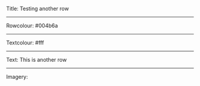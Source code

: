 Title: Testing another row

----

Rowcolour: #004b6a

----

Textcolour: #fff

----

Text: This is another row

----

Imagery: 